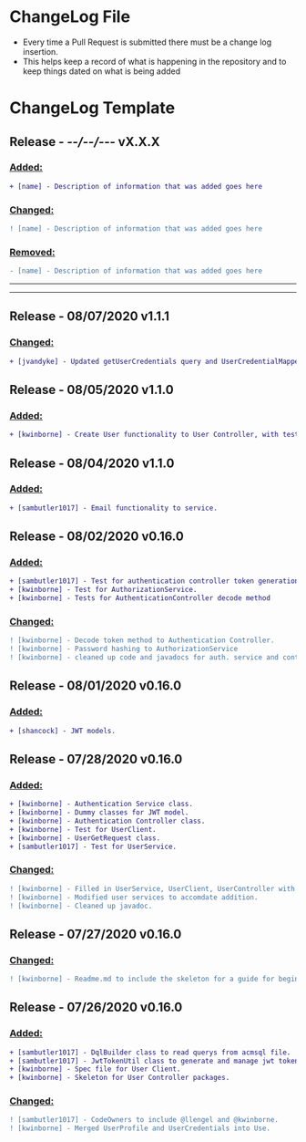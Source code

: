 # ChangeLog File
- Every time a Pull Request is submitted there must be a change log insertion. 
- This helps keep a record of what is happening in the repository and to keep things dated on what is being added

# ChangeLog Template


## Release - _--/--/---_ vX.X.X


   ### <ins>Added:</ins>
   ```diff
   + [name] - Description of information that was added goes here
   ```

   ### <ins>Changed:</ins>
   ```diff
   ! [name] - Description of information that was added goes here
   ```

   ### <ins>Removed:</ins>
   ```diff
   - [name] - Description of information that was added goes here
   ```
---
---

## Release - 08/07/2020 v1.1.1

   ### <ins>Changed:</ins>
   ```diff
   + [jvandyke] - Updated getUserCredentials query and UserCredentialMapper to include first and last name.
   ```

## Release - 08/05/2020 v1.1.0

   ### <ins>Added:</ins>
   ```diff
   + [kwinborne] - Create User functionality to User Controller, with test
   ```
## Release - 08/04/2020 v1.1.0

   ### <ins>Added:</ins>
   ```diff
   + [sambutler1017] - Email functionality to service.
   ```
   
## Release - 08/02/2020 v0.16.0

   ### <ins>Added:</ins>
   ```diff
   + [sambutler1017] - Test for authentication controller token generation method.
   + [kwinborne] - Test for AuthorizationService.
   + [kwinborne] - Tests for AuthenticationController decode method
   ```
   ### <ins>Changed:</ins>
   ```diff
   ! [kwinborne] - Decode token method to Authentication Controller.
   ! [kwinborne] - Password hashing to AuthorizationService
   ! [kwinborne] - cleaned up code and javadocs for auth. service and controller.
   ```

## Release - 08/01/2020 v0.16.0

   ### <ins>Added:</ins>
   ```diff
   + [shancock] - JWT models.
   ```
   
## Release - 07/28/2020 v0.16.0

   ### <ins>Added:</ins>
   ```diff
   + [kwinborne] - Authentication Service class.
   + [kwinborne] - Dummy classes for JWT model.
   + [kwinborne] - Authentication Controller class.
   + [kwinborne] - Test for UserClient.
   + [kwinborne] - UserGetRequest class.
   + [sambutler1017] - Test for UserService.
   ```
   
   ### <ins>Changed:</ins>
   ```diff
   ! [kwinborne] - Filled in UserService, UserClient, UserController with appropriate methods.
   ! [kwinborne] - Modified user services to accomdate addition.
   ! [kwinborne] - Cleaned up javadoc.
   ```

## Release - 07/27/2020 v0.16.0

   ### <ins>Changed:</ins>
   ```diff
   ! [kwinborne] - Readme.md to include the skeleton for a guide for beginners.
   ```
   
## Release - 07/26/2020 v0.16.0

   ### <ins>Added:</ins>
   ```diff
   + [sambutler1017] - DqlBuilder class to read querys from acmsql file.
   + [sambutler1017] - JwtTokenUtil class to generate and manage jwt tokens.
   + [kwinborne] - Spec file for User Client.
   + [kwinborne] - Skeleton for User Controller packages.
   ```
   
   ### <ins>Changed:</ins>
   ```diff
   ! [sambutler1017] - CodeOwners to include @llengel and @kwinborne.
   ! [kwinborne] - Merged UserProfile and UserCredentials into Use.
   ```
